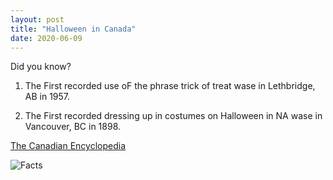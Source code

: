 ```yaml
---
layout: post
title: "Halloween in Canada"
date: 2020-06-09
---
```


Did you know?<!--more-->

1. The First recorded use oF the phrase trick of treat wase in Lethbridge, AB in 1957.

2. The First recorded dressing up in costumes on Halloween in NA wase in Vancouver, BC in 1898.

[The Canadian Encyclopedia](https://thecanadianencyclopedia.ca/en)

![Facts](https://lmw13.github.io/images/facts1.jpg "Facts")
